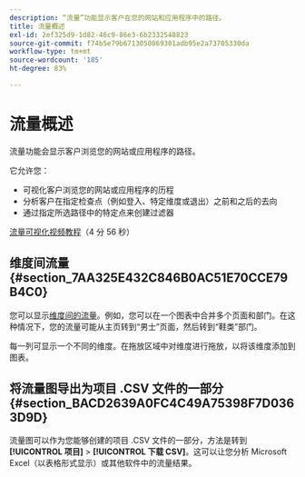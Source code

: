 ```yaml
---
description: “流量”功能显示客户在您的网站和应用程序中的路径。
title: 流量概述
exl-id: 2ef325d9-1d82-46c9-86e3-6b2332548823
source-git-commit: f74b5e79b6713050869301adb95e2a73705330da
workflow-type: tm+mt
source-wordcount: '185'
ht-degree: 83%

---
```


# 流量概述

流量功能会显示客户浏览您的网站或应用程序的路径。

它允许您：

* 可视化客户浏览您的网站或应用程序的历程
* 分析客户在指定检查点（例如登入、特定维度或退出）之前和之后的去向
* 通过指定所选路径中的特定点来创建过滤器

[流量可视化视频教程](https://experienceleague.adobe.com/docs/analytics-learn/tutorials/analysis-workspace/analyzing-customer-journeys/flow-visualization.html)（4 分 56 秒）

## 维度间流量 {#section_7AA325E432C846B0AC51E70CCE79B4C0}

您可以显示[维度间的流量](/help/analysis-workspace/visualizations/c-flow/multi-dimensional-flow.md)。例如，您可以在一个图表中合并多个页面和部门。在这种情况下，您的流量可能从主页转到“男士”页面，然后转到“鞋类”部门。

每一列可显示一个不同的维度。在拖放区域中对维度进行拖放，以将该维度添加到图表。

## 将流量图导出为项目 .CSV 文件的一部分 {#section_BACD2639A0FC4C49A75398F7D0363D9D}

流量图可以作为您能够创建的项目 .CSV 文件的一部分，方法是转到&#x200B;**[!UICONTROL 项目]** > **[!UICONTROL 下载 CSV]**。这可以让您分析 Microsoft Excel（以表格形式显示）或其他软件中的流量结果。
